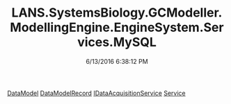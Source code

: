 ﻿---
title: LANS.SystemsBiology.GCModeller.ModellingEngine.EngineSystem.Services.MySQL
date: 6/13/2016 6:38:12 PM
---

[DataModel](T-LANS.SystemsBiology.GCModeller.ModellingEngine.EngineSystem.Services.MySQL.DataModel.html)
[DataModelRecord](T-LANS.SystemsBiology.GCModeller.ModellingEngine.EngineSystem.Services.MySQL.DataModelRecord.html)
[IDataAcquisitionService](T-LANS.SystemsBiology.GCModeller.ModellingEngine.EngineSystem.Services.MySQL.IDataAcquisitionService.html)
[Service](T-LANS.SystemsBiology.GCModeller.ModellingEngine.EngineSystem.Services.MySQL.Service.html)
